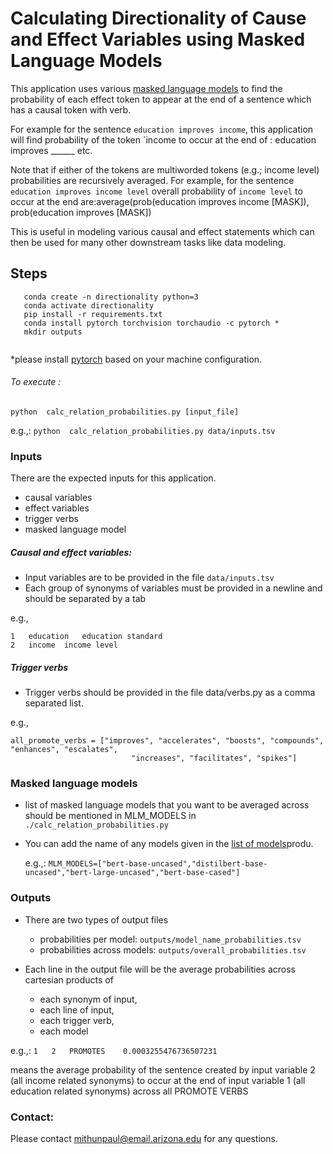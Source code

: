 # Calculating Directionality of Cause and Effect Variables using Masked Language Models
This application uses various 
[masked language models](https://arxiv.org/pdf/1810.04805.pdf&usg=ALkJrhhzxlCL6yTht2BRmH9atgvKFxHsxQ) 
to find the probability of each effect token to appear at the end of a sentence which has a causal token with verb.

For example for the sentence `education improves income`, this application will
find probability of the token `income to occur at the end of :
        education improves ______ etc.

Note that if either of the tokens are multiworded tokens (e.g.; income level) probabilities are recursively
averaged. For example, for the sentence ` education improves income level` overall probability of `income level` to
occur at the end are:average(prob(education improves income [MASK]), prob(education improves [MASK])

This is useful in modeling various causal and effect statements which can then be used for many other downstream tasks like
data modeling.

## Steps
 ```
    conda create -n directionality python=3
    conda activate directionality
    pip install -r requirements.txt   
    conda install pytorch torchvision torchaudio -c pytorch *
    mkdir outputs 
    
```
*please install [pytorch](http://pytorch.org/) based on your machine configuration.

###### To execute :

`python  calc_relation_probabilities.py [input_file]`

e.g.,:
 `python  calc_relation_probabilities.py data/inputs.tsv    `
### Inputs

There are the expected inputs for this application. 

- causal variables
- effect variables
- trigger verbs
- masked language model


##### Causal and effect variables:
 
 - Input variables are to be provided in the file `data/inputs.tsv`
 - Each group of synonyms of variables must be provided in a newline and should be separated by a tab

e.g.,
```
1	education	education standard
2	income	income level
```


##### Trigger verbs

- Trigger verbs should be provided in the file data/verbs.py as a comma separated list.

e.g.,
```
all_promote_verbs = ["improves", "accelerates", "boosts", "compounds", "enhances", "escalates",
                           "increases", "facilitates", "spikes"]
```

### Masked language models

- list of masked language models that you want to be averaged across should be mentioned in MLM_MODELS in `./calc_relation_probabilities.py`
- You can add the name of any models given in the [list of models](https://huggingface.co/models)produ. 

    e.g.,:
`MLM_MODELS=["bert-base-uncased","distilbert-base-uncased","bert-large-uncased","bert-base-cased"]`



### Outputs




- There are two types of output files
    - probabilities per model: `outputs/model_name_probabilities.tsv`
    - probabilities across models: `outputs/overall_probabilities.tsv`


- Each line in the output file will be the average probabilities across cartesian products of 
    - each synonym of input,
    - each line of input,
    - each trigger verb,
    - each model

    
e.g.,: 
`
1	2	PROMOTES	0.0003255476736507231
`

means the average probability of the sentence created by input variable 2 (all income related synonyms) to occur 
at the end of input variable 1 (all education related synonyms) across all PROMOTE VERBS




### Contact:
Please contact mithunpaul@email.arizona.edu for any questions.
